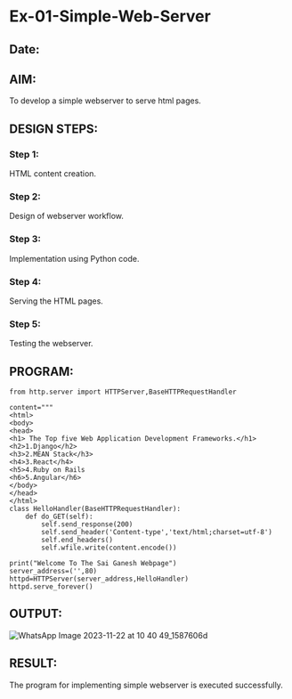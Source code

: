 # Ex-01-Simple-Web-Server
## Date:

## AIM:
To develop a simple webserver to serve html pages.

## DESIGN STEPS:
### Step 1: 
HTML content creation.

### Step 2:
Design of webserver workflow.

### Step 3:
Implementation using Python code.

### Step 4:
Serving the HTML pages.

### Step 5:
Testing the webserver.

## PROGRAM:
```
from http.server import HTTPServer,BaseHTTPRequestHandler

content="""
<html>
<body>
<head>
<h1> The Top five Web Application Development Frameworks.</h1>
<h2>1.Django</h2>
<h3>2.MEAN Stack</h3>
<h4>3.React</h4>
<h5>4.Ruby on Rails
<h6>5.Angular</h6>
</body>
</head>
</html>
class HelloHandler(BaseHTTPRequestHandler):
    def do_GET(self):
        self.send_response(200)
        self.send_header('Content-type','text/html;charset=utf-8')
        self.end_headers()
        self.wfile.write(content.encode())

print("Welcome To The Sai Ganesh Webpage")
server_address=('',80)
httpd=HTTPServer(server_address,HelloHandler)
httpd.serve_forever()
```
## OUTPUT:
![WhatsApp Image 2023-11-22 at 10 40 49_1587606d](https://github.com/mohammadshahil09/ODD2023-WT-Ex-01-Simple-Web-Server/assets/145742840/406fb62e-669f-4bde-ac49-33c69cdbe23d)


## RESULT:
The program for implementing simple webserver is executed successfully.
